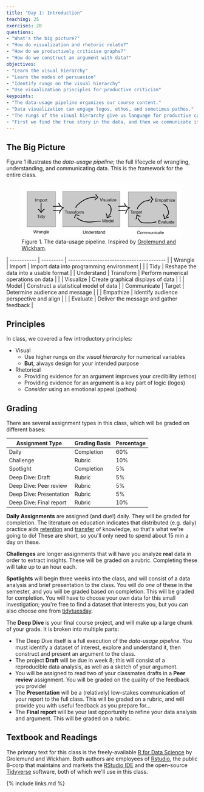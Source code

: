 ```yaml
---
title: "Day 1: Introduction"
teaching: 25
exercises: 20
questions:
- "What's the big picture?"
- "How do visualization and rhetoric relate?"
- "How do we productively criticise graphs?"
- "How do we construct an argument with data?"
objectives:
- "Learn the visual hierarchy"
- "Learn the modes of persuasion"
- "Identify rungs on the visual hierarchy"
- "Use visualization principles for productive criticism"
keypoints:
- "The data-usage pipeline organizes our course content."
- "Data visualization can engage logos, ethos, and sometimes pathos."
- "The rungs of the visual hierarchy give us language for productive criticism."
- "First we find the true story in the data, and then we communicate it persuasively."
---
```


## The Big Picture
Figure 1 illustrates the *data-usage pipeline*; the full lifecycle of wrangling,
understanding, and communicating data. This is the framework for the entire
class.

<figure>
  <img src="../fig/data-usage-pipeline.png" style="width:1000px;">
  <figcaption>Figure 1. The data-usage pipeline. Inspired
  by <a href="https://r4ds.had.co.nz/introduction.html">Grolemund and
  Wickham</a>.</figcaption>
</figure>

| ----------- | --------- | ---------------------------------------- |
| Wrangle     | Import    | Import data into programming environment |
|             | Tidy      | Reshape the data into a usable format    |
| Understand  | Transform | Perform numerical operations on data     |
|             | Visualize | Create graphical displays of data        |
|             | Model     | Construct a statistical model of data    |
| Communicate | Target    | Determine audience and message           |
|             | Empathize | Identify audience perspective and align  |
|             | Evaluate  | Deliver the message and gather feedback  |

## Principles
In class, we covered a few introductory principles:

- Visual
  - Use higher rungs on *the visual hierarchy* for numerical variables
  - **But**, always design for your intended purpose
- Rhetorical
  - Providing evidence for an argument improves your credibility (ethos)
  - Providing evidence for an argument is a key part of logic (logos)
  - *Consider* using an emotional appeal (pathos)

## Grading
There are several assignment types in this class, which will be graded on
different bases:

| Assignment Type | Grading Basis | Percentage |
| --- | --- | --- |
| Daily | Completion | 60% |
| Challenge | Rubric | 10% |
| Spotlight | Completion | 5% |
| Deep Dive: Draft | Rubric | 5% |
| Deep Dive: Peer review | Rubric | 5% |
| Deep Dive: Presentation | Rubric | 5% |
| Deep Dive: Final report | Rubric | 10% |

**Daily Assignments** are assigned (and due!) daily. They will be graded for
completion. The literature on education indicates that distributed (e.g. daily)
practice aids [retention](http://www.jamesmlang.com/p/small-teaching.html) and
[transfer](https://www.hup.harvard.edu/catalog.php?isbn=9780674660021) of
knowledge, so that's what we're going to do! These are short, so you'll only
need to spend about 15 min a day on these.

**Challenges** are longer assignments that will have you analyze **real** data
in order to extract insights. These will be graded on a rubric. Completing these
will take up to an hour each.

**Spotlights** will begin three weeks into the class, and will consist of a data
analysis and brief presentation to the class. You will do *one* of these in the
semester, and you will be graded based on completion. This will be graded for
completion. You will have to choose your own data for this small investigation;
you're free to find a dataset that interests you, but you can also choose one
from [tidytuesday](https://github.com/rfordatascience/tidytuesday).

The **Deep Dive** is your final course project, and will make up a large chunk
of your grade. It is broken into multiple parts:

- The Deep Dive itself is a full execution of the *data-usage pipeline*. You
  must identify a dataset of interest, explore and understand it, then construct
  and present an argument to the class.
- The project **Draft** will be due in week 8; this will consist of a
  reproducible data analysis, as well as a sketch of your argument.
- You will be assigned to read two of your classmates drafts in a **Peer
  review** assignment. You will be graded on the quality of the feedback you
  provide!
- The **Presentation** will be a (relatively) low-stakes communication of your
  report to the full class. This will be graded on a rubric, and will provide
  you with useful feedback as you prepare for...
- The **Final report** will be your last opportunity to refine your data
  analysis and argument. This will be graded on a rubric.

## Textbook and Readings
The primary text for this class is the freely-available [R for Data
Science](https://r4ds.had.co.nz/) by Grolemund and Wickham. Both authors are
employees of [Rstudio](https://rstudio.com/), the public B-corp that maintains
and markets the [RStudio IDE](https://rstudio.com/products/rstudio/) and the
open-source [Tidyverse](https://www.tidyverse.org/) software, both of which
we'll use in this class.

{% include links.md %}
